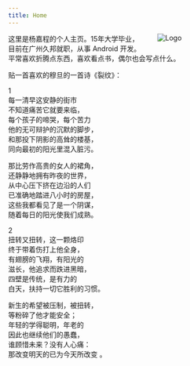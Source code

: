 ```yaml
---
title: Home
---
```


[<img src="/images/0.jpg" style="max-width:15%;min-width:200px;float:right;" alt="Logo" />](https://cheng.netlify.com/)


这里是杨嘉程的个人主页。15年大学毕业，  
目前在广州久邦就职，从事 Android 开发。  
平常喜欢折腾点东西，喜欢看点书，偶尔也会写点什么。

贴一首喜欢的穆旦的一首诗《裂纹》：

>
1  
每一清早这安静的街市  
不知道痛苦它就要来临，  
每个孩子的啼哭，每个苦力  
他的无可辩护的沉默的脚步，  
和那投下阴影的高耸的楼基，  
同向最初的阳光里混入脏污。  

>
那比劳作高贵的女人的裙角，  
还静静地拥有昨夜的世界，  
从中心压下挤在边沿的人们  
已准确地踏进八小时的房屋，  
这些我都看见了是一个阴谋，  
随着每日的阳光使我们成熟。  
>
2  
扭转又扭转，这一颗烙印  
终于带着伤打上他全身，  
有翅膀的飞翔，有阳光的  
滋长，他追求而跌进黑暗，  
四壁是传统，是有力的  
白天，扶持一切它胜利的习惯。  
>
新生的希望被压制，被扭转，  
等粉碎了他才能安全；  
年轻的学得聪明，年老的  
因此也继续他们的愚蠢，  
谁顾惜未来？没有人心痛：  
那改变明天的已为今天所改变 。  

